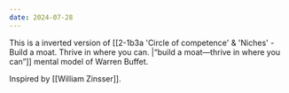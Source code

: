 ```yaml
---
date: 2024-07-28
---
```


This is a inverted version of [[2-1b3a 'Circle of competence' & 'Niches' - Build a moat. Thrive in where you can. |“build a moat—thrive in where you can”]] mental model of Warren Buffet.

Inspired by [[William Zinsser]].